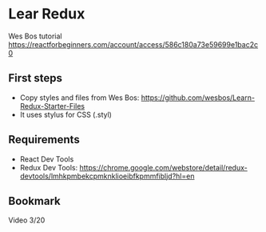 # Lear Redux
Wes Bos tutorial
https://reactforbeginners.com/account/access/586c180a73e59699e1bac2c0

## First steps
* Copy styles and files from Wes Bos: https://github.com/wesbos/Learn-Redux-Starter-Files
* It uses stylus for CSS (.styl)

## Requirements
* React Dev Tools
* Redux Dev Tools: https://chrome.google.com/webstore/detail/redux-devtools/lmhkpmbekcpmknklioeibfkpmmfibljd?hl=en


## Bookmark
Video 3/20